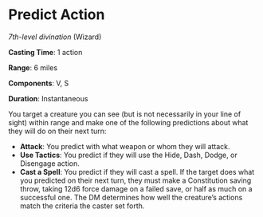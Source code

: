# Predict Action
*7th-level divination* (Wizard)

**Casting Time**: 1 action

**Range**: 6 miles

**Components**: V, S

**Duration**: Instantaneous

You target a creature you can see (but is not necessarily in your line of sight) within range and make one of the following predictions about what they will do on their next turn:
* **Attack**: You predict with what weapon or whom they will attack.
* **Use Tactics**: You predict if they will use the Hide, Dash, Dodge, or Disengage action.
* **Cast a Spell**: You predict if they will cast a spell. If the target does what you predicted on their next turn, they must make a Constitution saving throw, taking 12d6 force damage on a failed save, or half as much on a successful one. The DM determines how well the creature’s actions match the criteria the caster set forth.
